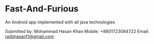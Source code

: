 Fast-And-Furious
================

An Android app implemented with all java technologies

Submitted by: 
Mohammad Hasan Khan
Mobile: +8801723084722
Email: rajibhasan11@gmail.com
